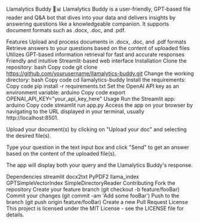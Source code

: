 Llamalytics Buddy 🦙📊
Llamalytics Buddy is a user-friendly, GPT-based file reader and Q&A bot that dives into your data and delivers insights by answering questions like a knowledgeable companion. It supports document formats such as .docx, .doc, and .pdf.

Features
Upload and process documents in .docx, .doc, and .pdf formats
Retrieve answers to your questions based on the content of uploaded files
Utilizes GPT-based information retrieval for fast and accurate responses
Friendly and intuitive Streamlit-based web interface
Installation
Clone the repository:
bash
Copy code
git clone https://github.com/yourusername/llamalytics-buddy.git
Change the working directory:
bash
Copy code
cd llamalytics-buddy
Install the requirements:
Copy code
pip install -r requirements.txt
Set the OpenAI API key as an environment variable:
arduino
Copy code
export OPENAI_API_KEY="your_api_key_here"
Usage
Run the Streamlit app:
arduino
Copy code
streamlit run app.py
Access the app on your browser by navigating to the URL displayed in your terminal, usually http://localhost:8501.

Upload your document(s) by clicking on "Upload your doc" and selecting the desired file(s).

Type your question in the text input box and click "Send" to get an answer based on the content of the uploaded file(s).

The app will display both your query and the Llamalytics Buddy's response.

Dependencies
streamlit
docx2txt
PyPDF2
llama_index
GPTSimpleVectorIndex
SimpleDirectoryReader
Contributing
Fork the repository
Create your feature branch (git checkout -b feature/fooBar)
Commit your changes (git commit -am 'Add some fooBar')
Push to the branch (git push origin feature/fooBar)
Create a new Pull Request
License
This project is licensed under the MIT License - see the LICENSE file for details.
